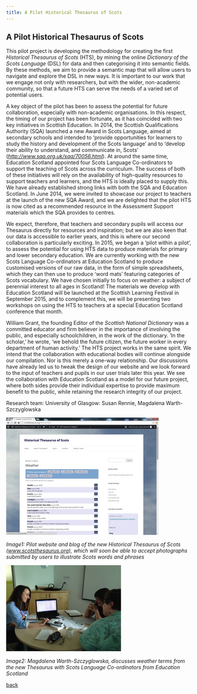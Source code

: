 ```yaml
---
title: A Pilot Historical Thesaurus of Scots
---
```


## A Pilot Historical Thesaurus of Scots

This pilot project is developing the methodology for creating the first _Historical Thesaurus of Scots_ (HTS), by mining the online _Dictionary of the Scots Language_ (DSL) for data and then categorising it into semantic fields. By these methods, we aim to provide a semantic map that will allow users to navigate and explore the DSL in new ways. It is important to our work that we engage not only with researchers, but with the wider, non-academic community, so that a future HTS can serve the needs of a varied set of potential users.  

A key object of the pilot has been to assess the potential for future collaboration, especially with non-academic organisations. In this respect, the timing of our project has been fortunate, as it has coincided with two key initiatives in Scottish Education. In 2014, the Scottish Qualifications Authority (SQA) launched a new Award in Scots Language, aimed at secondary schools and intended to ‘provide opportunities for learners to study the history and development of the Scots language’ and to ‘develop their ability to understand, and communicate in, Scots’ (*http://www.sqa.org.uk/sqa/70056.html*). At around the same time, Education Scotland appointed four Scots Language Co-ordinators to support the teaching of Scots across the curriculum. The success of both of these initiatives will rely on the availability of high-quality resources to support teachers and learners, and the HTS is ideally placed to supply this. We have already established strong links with both the SQA and Education Scotland. In June 2014, we were invited to showcase our project to teachers at the launch of the new SQA Award, and we are delighted that the pilot HTS is now cited as a recommended resource in the Assessment Support materials which the SQA provides to centres. 

We expect, therefore, that teachers and secondary pupils will access our Thesaurus directly for resources and inspiration; but we are also keen that our data is accessible to earlier years, and this is where our second collaboration is particularly exciting. In 2015, we began a ‘pilot within a pilot’, to assess the potential for using HTS data to produce materials for primary and lower secondary education. We are currently working with the new Scots Language Co-ordinators at Education Scotland to produce customised versions of our raw data, in the form of simple spreadsheets, which they can then use to produce ‘word mats’ featuring categories of Scots vocabulary. We have chosen initially to focus on weather: a subject of perennial interest to all ages in Scotland! The materials we develop with Education Scotland will be launched at the Scottish Learning Festival in September 2015, and to complement this, we will be presenting two workshops on using the HTS to teachers at a special Education Scotland conference that month.

William Grant, the founding Editor of the _Scottish National Dictionary_ was a committed educator and firm believer in the importance of involving the public, and especially schoolchildren, in the work of the dictionary. ‘In the scholar,’ he wrote, ‘we behold the future citizen, the future worker in every department of human activity.’ The HTS project works in the same spirit. We intend that the collaboration with educational bodies will continue alongside our compilation. Nor is this merely a one-way relationship. Our discussions have already led us to tweak the design of our website and we look forward to the input of teachers and pupils in our user trials later this year. We see the collaboration with Education Scotland as a model for our future project, where both sides provide their individual expertise to provide maximum benefit to the public, while retaining the research integrity of our project. 

Research team: University of Glasgow: Susan Rennie, Magdalena Warth-Szczyglowska

![Image: Pilot website and blog of the new Historical Thesaurus of Scots (www.scotsthesaurus.org), which will soon be able to accept photographs submitted by users to illustrate Scots words and phrases](Images/17a.jpg)

_Image1: Pilot website and blog of the new Historical Thesaurus of Scots (www.scotsthesaurus.org), which will soon be able to accept photographs submitted by users to illustrate Scots words and phrases_

![Image: Magdalena Warth-Szczyglowska, discusses weather terms from the new Thesaurus with Scots Language Co-ordinators from Education Scotland](Images/17b.jpg)

_Image2: Magdalena Warth-Szczyglowska, discusses weather terms from the new Thesaurus with Scots Language Co-ordinators from Education Scotland_

[back](./)